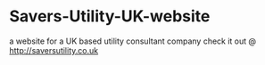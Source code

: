 # Savers-Utility-UK-website
a website for a UK based utility consultant company
check it out @
http://saversutility.co.uk
